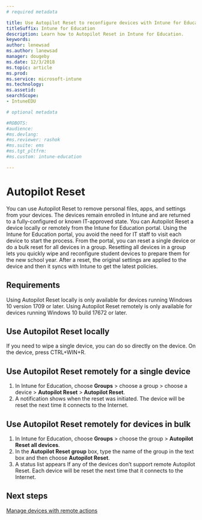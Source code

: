 ```yaml
---
# required metadata

title: Use Autopilot Reset to reconfigure devices with Intune for Education
titleSuffix: Intune for Education
description: Learn how to Autopilot Reset in Intune for Education.
keywords:
author: lenewsad
ms.author: lanewsad
manager: dougeby
ms.date: 12/3/2018
ms.topic: article
ms.prod:
ms.service: microsoft-intune
ms.technology:
ms.assetid: 
searchScope:
- IntuneEDU

# optional metadata

#ROBOTS:
#audience:
#ms.devlang:
#ms.reviewer: rashok
#ms.suite: ems
#ms.tgt_pltfrm:
#ms.custom: intune-education

---
```


# Autopilot Reset
You can use Autopilot Reset to remove personal files, apps, and settings from your devices. The devices remain enrolled in Intune and are returned to a fully-configured or known IT-approved state.
You can Autopilot Reset a device locally or remotely from the Intune for Education portal.
Using the Intune for Education portal, you avoid the need for IT staff to visit each device to start the process. From the portal, you can reset a single device or do a bulk reset for all devices in a group. Resetting all devices in a group lets you quickly wipe and reconfigure student devices to prepare them for the new school year.
After a reset, the original settings are applied to the device and then it syncs with Intune to get the latest policies.
## Requirements
Using Autopilot Reset locally is only available for devices running Windows 10 version 1709 or later.
Using Autopilot Reset remotely is only available for devices running Windows 10 build 17672 or later.

## Use Autopilot Reset locally
If you need to wipe a single device, you can do so directly on the device.
On the device, press CTRL+WIN+R.
## Use Autopilot Reset remotely for a single device
1.	In Intune for Education, choose **Groups** > choose a group > choose a device > **Autopilot Reset**  > **Autopilot Reset**.
2.	A notification shows when the reset was initiated. The device will be reset the next time it connects to the Internet.
## Use Autopilot Reset remotely for devices in bulk
1.	In Intune for Education, choose **Groups** > choose the group > **Autopilot Reset all devices**.
2.	In the **Autopilot Reset group** box, type the name of the group in the text box and then choose **Autopilot Reset**.
3.	A status list appears If any of the devices don’t support remote Autopilot Reset. Each device will be reset the next time that it connects to the Internet.

## Next steps
[Manage devices with remote actions](edu-device-remote-actions.md)



